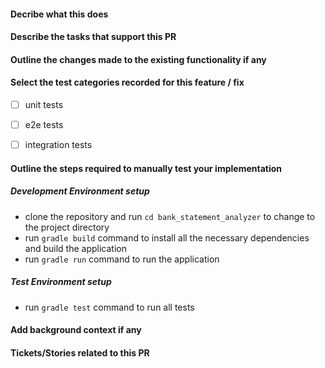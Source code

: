#### Decribe what this does

#### Describe the tasks that support this PR

#### Outline the changes made to the existing functionality if any

#### Select the test categories recorded for this feature / fix

- [ ] unit tests

- [ ] e2e tests

- [ ] integration tests

#### Outline the steps required to manually test your implementation

##### Development Environment setup

- clone the repository and run `cd bank_statement_analyzer` to change to the project directory
- run `gradle build` command to install all the necessary dependencies and build the application
- run `gradle run` command to run the application

##### Test Environment setup

- run `gradle test` command to run all tests

#### Add background context if any

#### Tickets/Stories related to this PR

